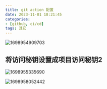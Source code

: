 ```yaml
---
title: git action 配置
date: 2023-11-01 18:21:45
categories:
- [github, ci/cd]
tags: 其它
---
```

![1698954909703](https://github.com/sisyphus1212/images_0/blob/main/github_action/1698954909703.png?raw=true)

## 将访问秘钥设置成项目访问秘钥2

![1698955335690](../../medias/images_0/github_action/1698955335690.png)


![1698958052442](../../medias/images_0/github_action/1698958052442.png)
